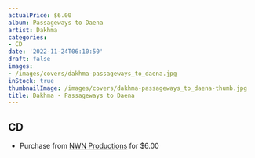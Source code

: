 ```yaml
---
actualPrice: $6.00
album: Passageways to Daena
artist: Dakhma
categories:
- CD
date: '2022-11-24T06:10:50'
draft: false
images:
- /images/covers/dakhma-passageways_to_daena.jpg
inStock: true
thumbnailImage: /images/covers/dakhma-passageways_to_daena-thumb.jpg
title: Dakhma - Passageways to Daena
---
```


## CD
* Purchase from [NWN Productions](http://shop.nwnprod.com/index.php?route=product/product&path=93&product_id=6976&sort=pd.name&order=ASC) for $6.00
